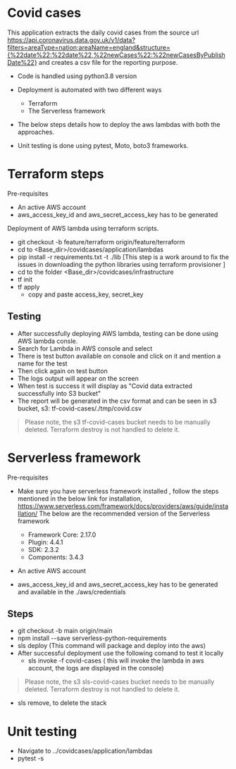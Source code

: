 # Covid cases

This application extracts the daily covid cases from the source url https://api.coronavirus.data.gov.uk/v1/data?filters=areaType=nation;areaName=england&structure={%22date%22:%22date%22,%22newCases%22:%22newCasesByPublishDate%22} and creates a csv file for the reporting purpose.

- Code is handled using python3.8 version
- Deployment is automated with two different ways
  - Terraform
  - The Serverless framework

- The below steps details how to deploy the aws lambdas with both the approaches.

- Unit testing is done using pytest, Moto, boto3 frameworks.

# Terraform steps
Pre-requisites
- An active AWS account
- aws_access_key_id and aws_secret_access_key has to be generated

Deployment of AWS lambda using terraform scripts.

- git checkout -b feature/terraform origin/feature/terraform
- cd to <Base_dir>/covidcases/application/lambdas
-  pip install -r requirements.txt -t ./lib [This step is a work around to fix the issues in downloading the python libraries using terraform provisioner ]
- cd to the folder <Base_dir>/covidcases/infrastructure
- tf init
- tf apply
	- copy and paste access_key, secret_key

Testing
-
- After successfully deploying AWS lambda, testing can be done using AWS lambda consle.
- Search for Lambda in AWS console and select
- There is test button available on console and click on it and mention a name for the test
- Then click again on test button
- The logs output will appear on the screen
- When test is success it will display as "Covid data extracted successfully into S3 bucket"
- The report will be generated in the csv format and can be seen in s3 bucket, s3: tf-covid-cases/./tmp/covid.csv

>Please note, the s3 tf-covid-cases bucket needs to be manually deleted. Terraform destroy is not handled to delete it.


# Serverless framework

Pre-requisites
- Make sure you have serverless framework installed , follow the steps mentioned in the below link for installation, https://www.serverless.com/framework/docs/providers/aws/guide/installation/
	The below are the recommended version of the Serverless framework
	- Framework Core: 2.17.0
	- Plugin: 4.4.1
	- SDK: 2.3.2
	- Components: 3.4.3
	
-  An active AWS account
- aws_access_key_id and aws_secret_access_key has to be generated and available in the ./aws/credentials

Steps
-
- git checkout -b main origin/main
- npm install --save serverless-python-requirements
- sls deploy (This command will package and deploy into the aws)
- After successful deployment use the following comand to test it locally
	- sls invoke -f covid-cases ( this will invoke the lambda in aws account, the logs are displayed in the console)
>Please note, the s3 sls-covid-cases bucket needs to be manually deleted. Terraform destroy is not handled to delete it.

- sls remove, to delete the stack

# Unit testing
- Navigate to ../covidcases/application/lambdas
- pytest -s
